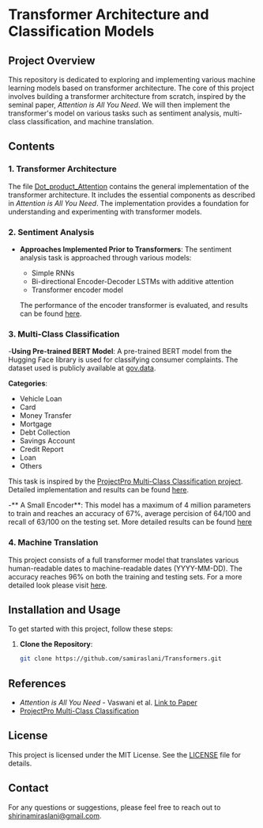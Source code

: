 # Transformer Architecture and Classification Models

## Project Overview

This repository is dedicated to exploring and implementing various machine learning models based on transformer architecture. The core of this project involves building a transformer architecture from scratch, inspired by the seminal paper, *Attention is All You Need*. We will then implement the transformer's model on various tasks such as sentiment analysis, multi-class classification, and machine translation. 

## Contents

### 1. Transformer Architecture

The file [Dot_product_Attention](Dot_product_Attention.ipynb/) contains the general implementation of the transformer architecture. It includes the essential components as described in *Attention is All You Need*. The implementation provides a foundation for understanding and experimenting with transformer models.

### 2. Sentiment Analysis

- **Approaches Implemented Prior to Transformers**: The sentiment analysis task is approached through various models:
  - Simple RNNs
  - Bi-directional Encoder-Decoder LSTMs with additive attention
  - Transformer encoder model

  The performance of the encoder transformer is evaluated, and results can be found [here](Sentiment-DotAtten.ipynb/).

### 3. Multi-Class Classification 

-**Using Pre-trained BERT Model**: A pre-trained BERT model from the Hugging Face library is used for classifying consumer complaints. The dataset used is publicly available at [gov.data](https://catalog.data.gov/dataset/consumer-complaint-database).

  **Categories**:
  - Vehicle Loan
  - Card
  - Money Transfer
  - Mortgage
  - Debt Collection
  - Savings Account
  - Credit Report
  - Loan
  - Others

  This task is inspired by the [ProjectPro Multi-Class Classification project](https://www.projectpro.io/project-use-case/nlp-project-for-multi-class-text-classification-using-bert). Detailed implementation and results can be found [here](bert.ipynb/).

  -** A Small Encoder**: This model has a maximum of 4 million parameters to train and reaches an accuracy of 67%, average percision of 64/100 and recall of 63/100 on the testing set. 
  More detailed results can be found [here](complaints+attention_encoder.ipynb/)

  ### 4. Machine Translation
  This project consists of a full transformer model that translates various human-readable dates to machine-readable dates (YYYY-MM-DD). The accuracy reaches 96% on both the training and testing sets. For a more detailed look please visit [here](Dot_machine_translation.ipynb/). 

## Installation and Usage

To get started with this project, follow these steps:

1. **Clone the Repository**:

   ```bash
   git clone https://github.com/samiraslani/Transformers.git

## References

- *Attention is All You Need* - Vaswani et al. [Link to Paper](https://arxiv.org/abs/1706.03762)
- [ProjectPro Multi-Class Classification](https://www.projectpro.io/project-use-case/nlp-project-for-multi-class-text-classification-using-bert)

## License

This project is licensed under the MIT License. See the [LICENSE](https://opensource.org/license/mit) file for details.

## Contact

For any questions or suggestions, please feel free to reach out to [shirinamiraslani@gmail.com](mailto:shirinamiraslani@gmail.com).
